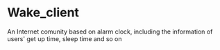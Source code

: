 # Wake_client
An Internet comunity based on alarm clock, including the information of users' get up time, sleep time and so on
